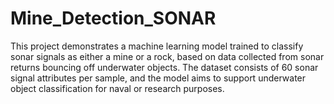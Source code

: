 # Mine_Detection_SONAR
This project demonstrates a machine learning model trained to classify sonar signals as either a mine or a rock, based on data collected from sonar returns bouncing off underwater objects. The dataset consists of 60 sonar signal attributes per sample, and the model aims to support underwater object classification for naval or research purposes.
